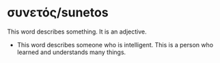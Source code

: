 # συνετός/sunetos
This word describes something. It is an adjective.

* This word describes someone who is intelligent. This is a person who learned and understands many things.

